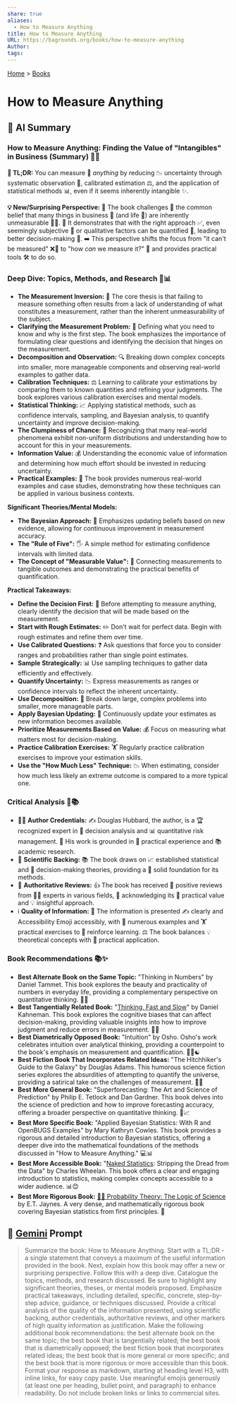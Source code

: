 ```yaml
---
share: true
aliases:
  - How to Measure Anything
title: How to Measure Anything
URL: https://bagrounds.org/books/how-to-measure-anything
Author: 
tags: 
---
```

[Home](../index.md) > [Books](./index.md)  
# How to Measure Anything  
## 🤖 AI Summary  
### How to Measure Anything: Finding the Value of "Intangibles" in Business (Summary) 📏💡  
**📝 TL;DR:** You can measure 📏 *anything* by reducing 📉 uncertainty through systematic observation 👀, calibrated estimation ⚖️, and the application of statistical methods 📊, even if it seems inherently intangible ✨.  
  
**💡 New/Surprising Perspective:** 🤯 The book challenges 🥊 the common belief that many things in business 🏢 (and life 🧬) are inherently unmeasurable 🚫📏. 🚀 It demonstrates that with the right approach ✅, even seemingly subjective 🤔 or qualitative factors can be quantified 💯, leading to better decision-making 🧠. ➡️ This perspective shifts the focus from "it can't be measured" ❌📏 to "how *can* we measure it?" 🤔 and provides practical tools 🛠️ to do so.  
  
### Deep Dive: Topics, Methods, and Research 🧐📊  
* **The Measurement Inversion:** 🔄 The core thesis is that failing to measure something often results from a lack of understanding of what constitutes a measurement, rather than the inherent unmeasurability of the subject.  
* **Clarifying the Measurement Problem:** 📝 Defining what you need to know and why is the first step. The book emphasizes the importance of formulating clear questions and identifying the decision that hinges on the measurement.  
* **Decomposition and Observation:** 🔍 Breaking down complex concepts into smaller, more manageable components and observing real-world examples to gather data.  
* **Calibration Techniques:** ⚖️ Learning to calibrate your estimations by comparing them to known quantities and refining your judgments. The book explores various calibration exercises and mental models.  
* **Statistical Thinking:** 📈 Applying statistical methods, such as confidence intervals, sampling, and Bayesian analysis, to quantify uncertainty and improve decision-making.  
* **The Clumpiness of Chance:** 🎲 Recognizing that many real-world phenomena exhibit non-uniform distributions and understanding how to account for this in your measurements.  
* **Information Value:** 💰 Understanding the economic value of information and determining how much effort should be invested in reducing uncertainty.  
* **Practical Examples:** 💼 The book provides numerous real-world examples and case studies, demonstrating how these techniques can be applied in various business contexts.  
  
**Significant Theories/Mental Models:**  
* **The Bayesian Approach:** 🧠 Emphasizes updating beliefs based on new evidence, allowing for continuous improvement in measurement accuracy.  
* **The "Rule of Five":** 🖐️ A simple method for estimating confidence intervals with limited data.  
* **The Concept of "Measurable Value":** 💸 Connecting measurements to tangible outcomes and demonstrating the practical benefits of quantification.  
  
**Practical Takeaways:**  
* **Define the Decision First:** 🎯 Before attempting to measure anything, clearly identify the decision that will be made based on the measurement.  
* **Start with Rough Estimates:** ✏️ Don't wait for perfect data. Begin with rough estimates and refine them over time.  
* **Use Calibrated Questions:** ❓ Ask questions that force you to consider ranges and probabilities rather than single point estimates.  
* **Sample Strategically:** 📊 Use sampling techniques to gather data efficiently and effectively.  
* **Quantify Uncertainty:** 📉 Express measurements as ranges or confidence intervals to reflect the inherent uncertainty.  
* **Use Decomposition:** 🧩 Break down large, complex problems into smaller, more manageable parts.  
* **Apply Bayesian Updating:** 🔄 Continuously update your estimates as new information becomes available.  
* **Prioritize Measurements Based on Value:** 💰 Focus on measuring what matters most for decision-making.  
* **Practice Calibration Exercises:** 🏋️ Regularly practice calibration exercises to improve your estimation skills.  
* **Use the "How Much Less" Technique:** 📉 When estimating, consider how much less likely an extreme outcome is compared to a more typical one.  
  
### Critical Analysis 🧐📚  
* 👨‍🎓 **Author Credentials:** ✍️ Douglas Hubbard, the author, is a 🏆 recognized expert in 🧠 decision analysis and 📊 quantitative risk management. 💼 His work is grounded in 🧪 practical experience and 📚 academic research.  
* 🔬 **Scientific Backing:** 📚 The book draws on 📈 established statistical and 🤔 decision-making theories, providing a 🧱 solid foundation for its methods.  
* 💯 **Authoritative Reviews:** 👍 The book has received 🌟 positive reviews from 🧑‍💼 experts in various fields, 📣 acknowledging its 💼 practical value and 💡 insightful approach.  
* ℹ️ **Quality of Information:** 📖 The information is presented ✍️ clearly and Accessibility Emoji accessibly, with 🔢 numerous examples and 🏋️ practical exercises to 💪 reinforce learning. ⚖️ The book balances 💡 theoretical concepts with 💼 practical application.  
  
### Book Recommendations 📚✨  
* **Best Alternate Book on the Same Topic:** "Thinking in Numbers" by Daniel Tammet. This book explores the beauty and practicality of numbers in everyday life, providing a complementary perspective on quantitative thinking. 🔢🧠  
* **Best Tangentially Related Book:** "[Thinking, Fast and Slow](./thinking-fast-and-slow.md)" by Daniel Kahneman. This book explores the cognitive biases that can affect decision-making, providing valuable insights into how to improve judgment and reduce errors in measurement. 🧠💡  
* **Best Diametrically Opposed Book:** "Intuition" by Osho. Osho's work celebrates intuition over analytical thinking, providing a counterpoint to the book's emphasis on measurement and quantification. 🧘‍♂️☯️  
* **Best Fiction Book That Incorporates Related Ideas:** "The Hitchhiker's Guide to the Galaxy" by Douglas Adams. This humorous science fiction series explores the absurdities of attempting to quantify the universe, providing a satirical take on the challenges of measurement. 🌌😂  
* **Best More General Book:** "Superforecasting: The Art and Science of Prediction" by Philip E. Tetlock and Dan Gardner. This book delves into the science of prediction and how to improve forecasting accuracy, offering a broader perspective on quantitative thinking. 🔮📈  
* **Best More Specific Book:** "Applied Bayesian Statistics: With R and OpenBUGS Examples" by Mary Kathryn Cowles. This book provides a rigorous and detailed introduction to Bayesian statistics, offering a deeper dive into the mathematical foundations of the methods discussed in "How to Measure Anything." 💻📊  
* **Best More Accessible Book:** "[Naked Statistics](./naked-statistics.md): Stripping the Dread from the Data" by Charles Wheelan. This book offers a clear and engaging introduction to statistics, making complex concepts accessible to a wider audience. 📊😊  
* **Best More Rigorous Book:** [🎲🧮 Probability Theory: The Logic of Science](./probability-theory.md) by E.T. Jaynes. A very dense, and mathematically rigorous book covering Bayesian statistics from first principles. 🤯  
  
## 💬 [Gemini](https://gemini.google.com) Prompt  
> Summarize the book: How to Measure Anything. Start with a TL;DR - a single statement that conveys a maximum of the useful information provided in the book. Next, explain how this book may offer a new or surprising perspective. Follow this with a deep dive. Catalogue the topics, methods, and research discussed. Be sure to highlight any significant theories, theses, or mental models proposed. Emphasize practical takeaways, including detailed, specific, concrete, step-by-step advice, guidance, or techniques discussed. Provide a critical analysis of the quality of the information presented, using scientific backing, author credentials, authoritative reviews, and other markers of high quality information as justification. Make the following additional book recommendations: the best alternate book on the same topic; the best book that is tangentially related; the best book that is diametrically opposed; the best fiction book that incorporates related ideas; the best book that is more general or more specific; and the best book that is more rigorous or more accessible than this book. Format your response as markdown, starting at heading level H3, with inline links, for easy copy paste. Use meaningful emojis generously (at least one per heading, bullet point, and paragraph) to enhance readability. Do not include broken links or links to commercial sites.